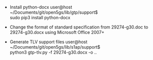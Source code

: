 
* Install python-docx
user@host ~/Documents/git/open5gs/lib/gtp/support$ \
    sudo pip3 install python-docx

* Change the format of standard specification 
  from 29274-g30.doc to 29274-g30.docx
  using Microsoft Office 2007+

* Generate TLV support files
user@host ~/Documents/git/open5gs/lib/s1ap/support$ \
    python3 gtp-tlv.py -f 29274-g30.docx -o ..
